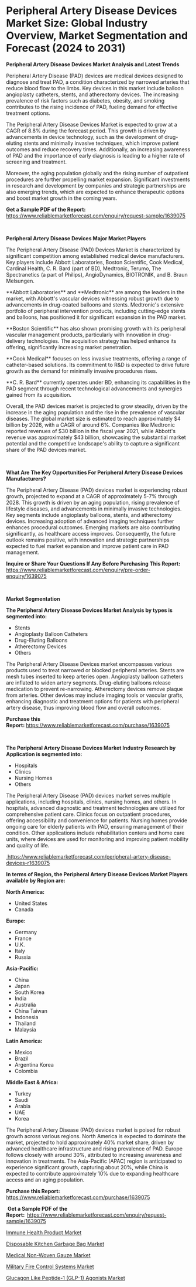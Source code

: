 <p><h1>Peripheral Artery Disease Devices Market Size: Global Industry Overview, Market Segmentation and Forecast (2024 to 2031)</h1></p><p><strong>Peripheral Artery Disease Devices Market Analysis and Latest Trends</strong></p>
<p><p>Peripheral Artery Disease (PAD) devices are medical devices designed to diagnose and treat PAD, a condition characterized by narrowed arteries that reduce blood flow to the limbs. Key devices in this market include balloon angioplasty catheters, stents, and atherectomy devices. The increasing prevalence of risk factors such as diabetes, obesity, and smoking contributes to the rising incidence of PAD, fueling demand for effective treatment options.</p><p>The Peripheral Artery Disease Devices Market is expected to grow at a CAGR of 8.8% during the forecast period. This growth is driven by advancements in device technology, such as the development of drug-eluting stents and minimally invasive techniques, which improve patient outcomes and reduce recovery times. Additionally, an increasing awareness of PAD and the importance of early diagnosis is leading to a higher rate of screening and treatment.</p><p>Moreover, the aging population globally and the rising number of outpatient procedures are further propelling market expansion. Significant investments in research and development by companies and strategic partnerships are also emerging trends, which are expected to enhance therapeutic options and boost market growth in the coming years.</p></p>
<p><strong>Get a Sample PDF of the Report:&nbsp;</strong> <a href="https://www.reliablemarketforecast.com/enquiry/request-sample/1639075?utm_campaign=1437&utm_medium=2&utm_source=Github&utm_content=ia&utm_term=11102024&utm_id=peripheral-artery-disease-devices">https://www.reliablemarketforecast.com/enquiry/request-sample/1639075</a></p>
<p>&nbsp;</p>
<p><strong>Peripheral Artery Disease Devices Major Market Players</strong></p>
<p><p>The Peripheral Artery Disease (PAD) Devices Market is characterized by significant competition among established medical device manufacturers. Key players include Abbott Laboratories, Boston Scientific, Cook Medical, Cardinal Health, C. R. Bard (part of BD), Medtronic, Terumo, The Spectranetics (a part of Philips), AngioDynamics, BIOTRONIK, and B. Braun Melsungen. </p><p>**Abbott Laboratories** and **Medtronic** are among the leaders in the market, with Abbott's vascular devices witnessing robust growth due to advancements in drug-coated balloons and stents. Medtronic's extensive portfolio of peripheral intervention products, including cutting-edge stents and balloons, has positioned it for significant expansion in the PAD market.</p><p>**Boston Scientific** has also shown promising growth with its peripheral vascular management products, particularly with innovation in drug-delivery technologies. The acquisition strategy has helped enhance its offering, significantly increasing market penetration.</p><p>**Cook Medical** focuses on less invasive treatments, offering a range of catheter-based solutions. Its commitment to R&D is expected to drive future growth as the demand for minimally invasive procedures rises.</p><p>**C. R. Bard** currently operates under BD, enhancing its capabilities in the PAD segment through recent technological advancements and synergies gained from its acquisition.</p><p>Overall, the PAD devices market is projected to grow steadily, driven by the increase in the aging population and the rise in the prevalence of vascular diseases. The global market size is estimated to reach approximately $4 billion by 2026, with a CAGR of around 6%. Companies like Medtronic reported revenues of $30 billion in the fiscal year 2021, while Abbott's revenue was approximately $43 billion, showcasing the substantial market potential and the competitive landscape's ability to capture a significant share of the PAD devices market.</p></p>
<p>&nbsp;</p>
<p><strong>What Are The Key Opportunities For Peripheral Artery Disease Devices Manufacturers?</strong></p>
<p><p>The Peripheral Artery Disease (PAD) devices market is experiencing robust growth, projected to expand at a CAGR of approximately 5-7% through 2028. This growth is driven by an aging population, rising prevalence of lifestyle diseases, and advancements in minimally invasive technologies. Key segments include angioplasty balloons, stents, and atherectomy devices. Increasing adoption of advanced imaging techniques further enhances procedural outcomes. Emerging markets are also contributing significantly, as healthcare access improves. Consequently, the future outlook remains positive, with innovation and strategic partnerships expected to fuel market expansion and improve patient care in PAD management.</p></p>
<p><strong>Inquire or Share Your Questions If Any Before Purchasing This Report:</strong> <a href="https://www.reliablemarketforecast.com/enquiry/pre-order-enquiry/1639075?utm_campaign=1437&utm_medium=2&utm_source=Github&utm_content=ia&utm_term=11102024&utm_id=peripheral-artery-disease-devices">https://www.reliablemarketforecast.com/enquiry/pre-order-enquiry/1639075</a></p>
<p>&nbsp;</p>
<p><strong>Market Segmentation</strong></p>
<p><strong>The Peripheral Artery Disease Devices Market Analysis by types is segmented into:</strong></p>
<p><ul><li>Stents</li><li>Angioplasty Balloon Catheters</li><li>Drug-Eluting Balloons</li><li>Atherectomy Devices</li><li>Others</li></ul></p>
<p><p>The Peripheral Artery Disease Devices market encompasses various products used to treat narrowed or blocked peripheral arteries. Stents are mesh tubes inserted to keep arteries open. Angioplasty balloon catheters are inflated to widen artery segments. Drug-eluting balloons release medication to prevent re-narrowing. Atherectomy devices remove plaque from arteries. Other devices may include imaging tools or vascular grafts, enhancing diagnostic and treatment options for patients with peripheral artery disease, thus improving blood flow and overall outcomes.</p></p>
<p><strong>Purchase this Report:&nbsp;</strong><a href="https://www.reliablemarketforecast.com/purchase/1639075?utm_campaign=1437&utm_medium=2&utm_source=Github&utm_content=ia&utm_term=11102024&utm_id=peripheral-artery-disease-devices">https://www.reliablemarketforecast.com/purchase/1639075</a></p>
<p>&nbsp;</p>
<p><strong>The Peripheral Artery Disease Devices Market Industry Research by Application is segmented into:</strong></p>
<p><ul><li>Hospitals</li><li>Clinics</li><li>Nursing Homes</li><li>Others</li></ul></p>
<p><p>The Peripheral Artery Disease (PAD) devices market serves multiple applications, including hospitals, clinics, nursing homes, and others. In hospitals, advanced diagnostic and treatment technologies are utilized for comprehensive patient care. Clinics focus on outpatient procedures, offering accessibility and convenience for patients. Nursing homes provide ongoing care for elderly patients with PAD, ensuring management of their condition. Other applications include rehabilitation centers and home care units, where devices are used for monitoring and improving patient mobility and quality of life.</p></p>
<p><a href="https://www.reliablemarketforecast.com/peripheral-artery-disease-devices-r1639075?utm_campaign=1437&utm_medium=2&utm_source=Github&utm_content=ia&utm_term=11102024&utm_id=peripheral-artery-disease-devices">&nbsp;https://www.reliablemarketforecast.com/peripheral-artery-disease-devices-r1639075</a></p>
<p><strong>In terms of Region, the Peripheral Artery Disease Devices Market Players available by Region are:</strong></p>
<p>
    <p> <strong> North America: </strong>
        <ul>
            <li>United States</li>
            <li>Canada</li>
        </ul>
        </p> 
    <p> <strong> Europe: </strong>
        <ul>
            <li>Germany</li>
            <li>France</li>
            <li>U.K.</li>
            <li>Italy</li>
            <li>Russia</li>
        </ul>
        </p> 
    <p> <strong> Asia-Pacific: </strong>
        <ul>
            <li>China</li>
            <li>Japan</li>
            <li>South Korea</li>
            <li>India</li>
            <li>Australia</li>
            <li>China Taiwan</li>
            <li>Indonesia</li>
            <li>Thailand</li>
            <li>Malaysia</li>
        </ul>
        </p> 
    <p> <strong> Latin America: </strong>
        <ul>
            <li>Mexico</li>
            <li>Brazil</li>
            <li>Argentina Korea</li>
            <li>Colombia</li>
        </ul>
        </p> 
    <p> <strong> Middle East & Africa: </strong>
        <ul>
            <li>Turkey</li>
            <li>Saudi</li>
            <li>Arabia</li>
            <li>UAE</li>
            <li>Korea</li>
        </ul>
    </p>
    </p>
<p><p>The Peripheral Artery Disease (PAD) devices market is poised for robust growth across various regions. North America is expected to dominate the market, projected to hold approximately 40% market share, driven by advanced healthcare infrastructure and rising prevalence of PAD. Europe follows closely with around 30%, attributed to increasing awareness and innovation in treatments. The Asia-Pacific (APAC) region is anticipated to experience significant growth, capturing about 20%, while China is expected to contribute approximately 10% due to expanding healthcare access and an aging population.</p></p>
<p><strong>Purchase this Report: </strong><a href="https://www.reliablemarketforecast.com/purchase/1639075?utm_campaign=1437&utm_medium=2&utm_source=Github&utm_content=ia&utm_term=11102024&utm_id=peripheral-artery-disease-devices">https://www.reliablemarketforecast.com/purchase/1639075</a></p>
<p>&nbsp;<strong>Get a Sample PDF of the Report:&nbsp;&nbsp;</strong><a href="https://www.reliablemarketforecast.com/enquiry/request-sample/1639075?utm_campaign=1437&utm_medium=2&utm_source=Github&utm_content=ia&utm_term=11102024&utm_id=peripheral-artery-disease-devices">https://www.reliablemarketforecast.com/enquiry/request-sample/1639075</a></p>
<p><strong></strong></p>
<p><p><a href="https://github.com/WayneGriffin411/Market-Research-Report-List-1/blob/main/immune-health-product-market.md?utm_campaign=1437&utm_medium=2&utm_source=Github&utm_content=ia&utm_term=11102024&utm_id=peripheral-artery-disease-devices">Immune Health Product Market</a></p><p><a href="https://www.linkedin.com/pulse/unlocking-growth-potential-strategic-analysis-disposable-kitchen-7yzbe?utm_campaign=1437&utm_medium=2&utm_source=Github&utm_content=ia&utm_term=11102024&utm_id=peripheral-artery-disease-devices">Disposable Kitchen Garbage Bag Market</a></p><p><a href="https://www.linkedin.com/pulse/in-depth-medical-non-woven-gauze-market-review-size-hyx7c?utm_campaign=1437&utm_medium=2&utm_source=Github&utm_content=ia&utm_term=11102024&utm_id=peripheral-artery-disease-devices">Medical Non-Woven Gauze Market</a></p><p><a href="https://issuu.com/reportprime-2/docs/military-fire-control-systems-marke_18bc53909d5b44?utm_campaign=1437&utm_medium=2&utm_source=Github&utm_content=ia&utm_term=11102024&utm_id=peripheral-artery-disease-devices">Military Fire Control Systems Market</a></p><p><a href="https://github.com/lambertr3e8v/Market-Research-Report-List-1/blob/main/glucagon-like-peptide-1-glp-1-agonists-market.md?utm_campaign=1437&utm_medium=2&utm_source=Github&utm_content=ia&utm_term=11102024&utm_id=peripheral-artery-disease-devices">Glucagon Like Peptide-1 (GLP-1) Agonists Market</a></p></p>